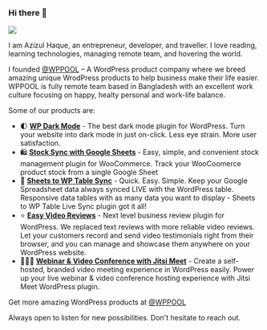 ### Hi there 👋
![](https://komarev.com/ghpvc/?username=azizultex&color=brightgreen)

I am Azizul Haque, an entrepreneur, developer, and traveller. I love reading, learning technologies, managing remote team, and hovering the world. 

I founded [@WPPOOL](https://wppool.dev/?utm_source=github&utm_medium=azizultex) – A WordPress product company where we breed amazing unique WrodPress products to help business make their life easier. WPPOOL is fully remote team based in Bangladesh with an excellent work culture focusing on happy, healty personal and work-life balance. 

Some of our products are:

- 🌓 [**WP Dark Mode**](https://wppool.dev/wp-dark-mode/?utm_source=github&utm_medium=azizultex) - The best dark mode plugin for WordPress. Turn your website into dark mode in just on-click. Less eye strain. More user satisfaction.
- 🛍 [**Stock Sync with Google Sheets**](https://wppool.dev/stock-sync-with-google-sheet-for-woocommerce/?utm_source=github&utm_medium=azizultex) - Easy, simple, and convenient stock management plugin for WooCommerce. Track your WooCoomerce product stock from a single Google Sheet
- 🔄 [**Sheets to WP Table Sync**](https://wppool.dev/google-sheets-to-wordpress-table-live-sync/?utm_source=github&utm_medium=azizultex) - Quick. Easy. Simple. Keep your Google Spreadsheet data always synced LIVE with the WordPress table. Responsive data tables with as many data you want to display - Sheets to WP Table Live Sync plugin got it all!
- ⭐️ [**Easy Video Reviews**](https://wppool.dev/easy-video-reviews/?utm_source=github&utm_medium=azizultex) - Next level business review plugin for WordPress. We replaced text reviews with more reliable video reviews. Let your customers record and send video testimonials right from their browser, and you can manage and showcase them anywhere on your WordPress website.
- 👩🏻‍💻 [**Webinar & Video Conference with Jitsi Meet**](https://wppool.dev/webinar-and-video-conference-with-jitsi-meet/?utm_source=github&utm_medium=azizultex) - Create a self-hosted, branded video meeting experience in WordPress easily. Power up your live webinar & video conference hosting experience with Jitsi Meet WordPress plugin. 

Get more amazing WordPress products at [@WPPOOL](https://wppool.dev/?utm_source=github&utm_medium=azizultex)

Always open to listen for new possibilities. Don't hesitate to reach out. 
